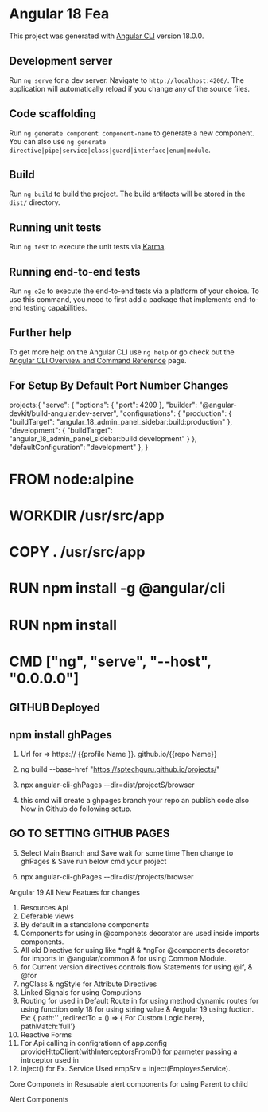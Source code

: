 # Angular 18 Fea

This project was generated with [Angular CLI](https://github.com/angular/angular-cli) version 18.0.0.

## Development server

Run `ng serve` for a dev server. Navigate to `http://localhost:4200/`. The application will automatically reload if you change any of the source files.

## Code scaffolding

Run `ng generate component component-name` to generate a new component. You can also use `ng generate directive|pipe|service|class|guard|interface|enum|module`.

## Build

Run `ng build` to build the project. The build artifacts will be stored in the `dist/` directory.

## Running unit tests

Run `ng test` to execute the unit tests via [Karma](https://karma-runner.github.io).

## Running end-to-end tests

Run `ng e2e` to execute the end-to-end tests via a platform of your choice. To use this command, you need to first add a package that implements end-to-end testing capabilities.

## Further help

To get more help on the Angular CLI use `ng help` or go check out the [Angular CLI Overview and Command Reference](https://angular.io/cli) page.

## For Setup By Default Port Number Changes

projects:{
"serve": {
"options": {
"port": 4209
},
"builder": "@angular-devkit/build-angular:dev-server",
"configurations": {
"production": {
"buildTarget": "angular_18_admin_panel_sidebar:build:production"
},
"development": {
"buildTarget": "angular_18_admin_panel_sidebar:build:development"
}
},
"defaultConfiguration": "development"
},
}



# FROM node:alpine
# WORKDIR /usr/src/app

# COPY . /usr/src/app

# RUN npm install -g @angular/cli

# RUN npm install

# CMD ["ng", "serve", "--host", "0.0.0.0"]

## GITHUB Deployed

## npm install ghPages

1. Url for => https:// {{profile Name }}. github.io/{{repo Name}}

2. ng build --base-href "https://sptechguru.github.io/projects/"

3. npx angular-cli-ghPages --dir=dist/projectS/browser

4. this cmd will create a ghpages branch your repo an publish code also Now in Github do following setup.

## GO TO SETTING GITHUB PAGES

5. Select Main Branch and Save wait for some time Then change to ghPages & Save run below cmd your project

6. npx angular-cli-ghPages --dir=dist/projects/browser

Angular 19 All New Featues for changes

1. Resources Api
2. Deferable views
3. By default in a standalone components
4. Components for using in @componets decorator are used inside imports components.
5. All old Directive for using like *ngIf & *ngFor @components decorator for imports in @angular/common
   & for using Common Module.
6. for Current version directives controls flow Statements for using @if, & @for
7. ngClass & ngStyle for Attribute Directives
8. Linked Signals for using Computions
9. Routing for used in Default Route in for using method dynamic routes for using function only 18 for using string value.& Angular 19 using fuction.
Ex: { path:'' ,redirectTo = () => { For Custom Logic here}, pathMatch:'full'}
10. Reactive Forms 
11. For Api calling in configrationn of app.config provideHttpClient(withInterceptorsFromDi) for parmeter passing a intrceptor used in 
12. inject()  for Ex. Service Used empSrv = inject(EmployesService).

<!-- ----------------------------------------------------------------------------- -->

Core Componets in  Resusable alert components for using Parent to child

Alert Components 



